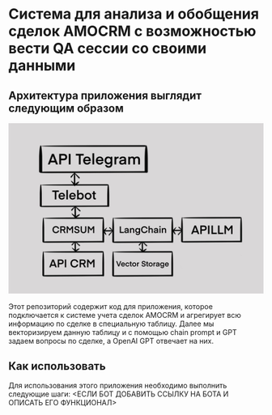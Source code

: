 
#  Cистема для анализа и обобщения  сделок AMOCRM с возможностью вести QA сессии со своими данными
## Архитектура приложения выглядит следующим образом
![Alt Text](images\photo_2023-12-18_21-38-47.jpg)

Этот репозиторий содержит код для приложения, которое подключается к системе учета сделок AMOCRM и агрегирует всю информацию по сделке в специальную таблицу. Далее мы векторизируем данную таблицу и с помощью chain prompt и GPT задаем вопросы по сделке, а OpenAI GPT отвечает на них.

## Как использовать
Для использования этого приложения необходимо выполнить следующие шаги:
<ЕСЛИ БОТ ДОБАВИТЬ ССЫЛКУ НА БОТА И ОПИСАТЬ ЕГО ФУНКЦИОНАЛ>